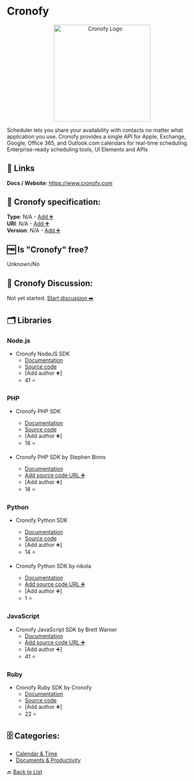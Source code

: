 # Cronofy
<p align="center">
    <img width="256" src="https://raw.githubusercontent.com/apis-list/apis-list/main/apis/cronofy/logo_256x256.png" alt="Cronofy Logo"/>
</p>
Scheduler lets you share your availability with contacts no matter what application you use. Cronofy provides a single API for Apple, Exchange, Google, Office 365, and Outlook.com calendars for real-time scheduling. Enterprise-ready scheduling tools, UI Elements and APIs

##  🔗 Links
**Docs / Website**: https://www.cronofy.com

## 🧬 Cronofy specification:
**Type**: N/A - [Add ➕](https://github.com/apis-list/apis-list/edit/main/apis-list.yaml)  
**URI**: N/A - [Add ➕](https://github.com/apis-list/apis-list/edit/main/apis-list.yaml)  
**Version**: N/A - [Add ➕](https://github.com/apis-list/apis-list/edit/main/apis-list.yaml)

## 🆓 Is "Cronofy" free?
 Unknown/No 

## 💬 Cronofy Discussion:
Not yet started. [Start discussion ➡️](https://github.com/apis-list/apis-list/discussions/new)

## 🗂️ Libraries
### Node.js
- Cronofy NodeJS SDK
    - [Documentation](https://www.cronofy.com/blog/introducing-the-node-js-sdk-for-the-cronofy-api/)
    - [Source code](https://github.com/cronofy/cronofy-node)
    - [Add author ➕]
    - 41 ⭐

### PHP
- Cronofy PHP SDK
    - [Documentation](https://www.cronofy.com/blog/introducing-the-php-sdk-for-the-cronofy-calendar-api/)
    - [Source code](https://github.com/cronofy/cronofy-php)
    - [Add author ➕]
    - 18 ⭐

-  Cronofy PHP SDK by Stephen Binns
    - [Documentation](https://github.com/cronofy/cronofy-php)
    - [Add source code URL ➕]()
    - [Add author ➕]
    - 18 ⭐

### Python
- Cronofy Python SDK
    - [Documentation](https://www.cronofy.com/blog/python-sdk/)
    - [Source code](https://github.com/cronofy/pycronofy)
    - [Add author ➕]
    - 14 ⭐

- Cronofy Python SDK by nikola
    - [Documentation](https://github.com/Saberr/cronofy-python)
    - [Add source code URL ➕]()
    - [Add author ➕]
    - 1 ⭐

### JavaScript
- Cronofy JavaScript SDK by Brett Warner
    - [Documentation](https://github.com/warbrett/node-cronofy)
    - [Add source code URL ➕]()
    - [Add author ➕]
    - 41 ⭐

### Ruby
- Cronofy Ruby SDK by Cronofy
    - [Documentation](https://www.cronofy.com/developers/api-libraries/)
    - [Source code](https://github.com/cronofy/cronofy-ruby)
    - [Add author ➕]
    - 22 ⭐


## 🗄️ Categories:
- [Calendar & Time](https://github.com/apis-list/apis-list#calendar--time-)
- [Documents & Productivity](https://github.com/apis-list/apis-list#documents--productivity-)

🔙  [Back to List](https://github.com/apis-list/apis-list)
